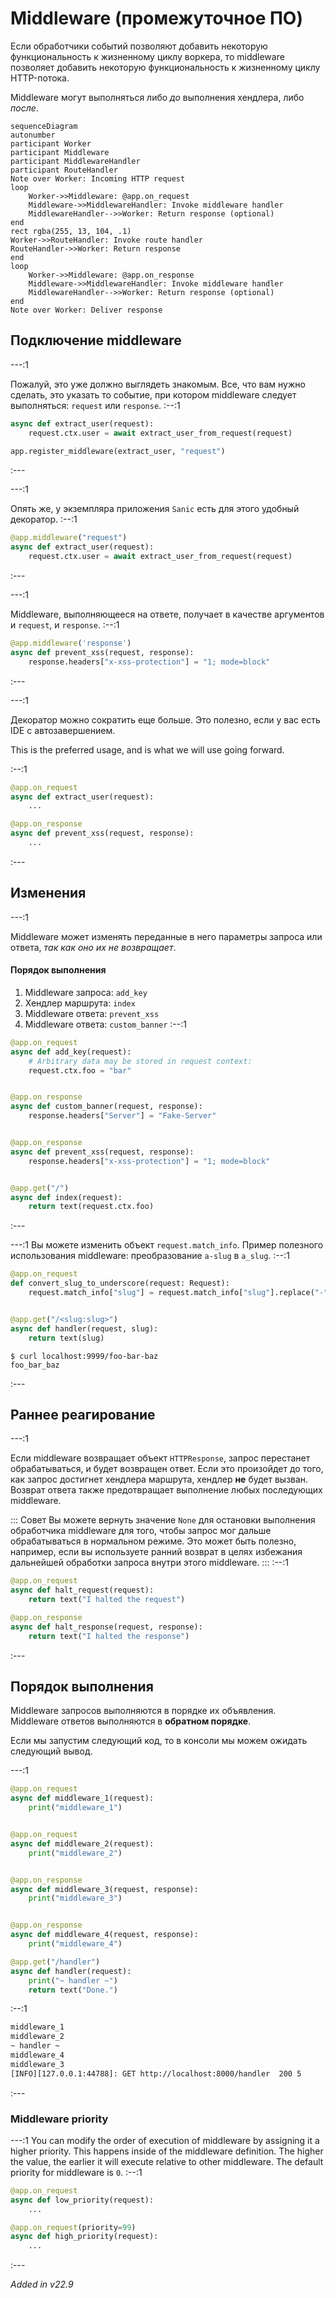 # Middleware (промежуточное ПО)

Если обработчики событий позволяют добавить некоторую функциональность к жизненному циклу воркера, то middleware позволяет добавить некоторую функциональность к жизненному циклу HTTP-потока.

Middleware могут выполняться либо _до_ выполнения хендлера, либо _после_.

```mermaid
sequenceDiagram
autonumber
participant Worker
participant Middleware
participant MiddlewareHandler
participant RouteHandler
Note over Worker: Incoming HTTP request
loop
    Worker->>Middleware: @app.on_request
    Middleware->>MiddlewareHandler: Invoke middleware handler
    MiddlewareHandler-->>Worker: Return response (optional)
end
rect rgba(255, 13, 104, .1)
Worker->>RouteHandler: Invoke route handler
RouteHandler->>Worker: Return response
end
loop
    Worker->>Middleware: @app.on_response
    Middleware->>MiddlewareHandler: Invoke middleware handler
    MiddlewareHandler-->>Worker: Return response (optional)
end
Note over Worker: Deliver response
```
## Подключение middleware

---:1

Пожалуй, это уже должно выглядеть знакомым. Все, что вам нужно сделать, это указать то событие, при котором middleware следует выполняться: `request` или `response`. :--:1
```python
async def extract_user(request):
    request.ctx.user = await extract_user_from_request(request)

app.register_middleware(extract_user, "request")
```
:---

---:1

Опять же, у экземпляра приложения `Sanic` есть для этого удобный декоратор. :--:1
```python
@app.middleware("request")
async def extract_user(request):
    request.ctx.user = await extract_user_from_request(request)
```
:---

---:1

Middleware, выполняющееся на ответе, получает в качестве аргументов и `request`, и `response`. :--:1
```python
@app.middleware('response')
async def prevent_xss(request, response):
    response.headers["x-xss-protection"] = "1; mode=block"
```
:---

---:1

Декоратор можно сократить еще больше. Это полезно, если у вас есть IDE с автозавершением.

This is the preferred usage, and is what we will use going forward.

:--:1
```python
@app.on_request
async def extract_user(request):
    ...

@app.on_response
async def prevent_xss(request, response):
    ...
```
:---

## Изменения

---:1

Middleware может изменять переданные в него параметры запроса или ответа, _так как оно их не возвращает_.

#### Порядок выполнения

1. Middleware запроса: `add_key`
2. Хендлер маршрута: `index`
3. Middleware ответа: `prevent_xss`
4. Middleware ответа: `custom_banner` :--:1
```python
@app.on_request
async def add_key(request):
    # Arbitrary data may be stored in request context:
    request.ctx.foo = "bar"


@app.on_response
async def custom_banner(request, response):
    response.headers["Server"] = "Fake-Server"


@app.on_response
async def prevent_xss(request, response):
    response.headers["x-xss-protection"] = "1; mode=block"


@app.get("/")
async def index(request):
    return text(request.ctx.foo)

```
:---


---:1 Вы можете изменить объект `request.match_info`. Пример полезного использования middleware: преобразование `a-slug` в `a_slug`. :--:1
```python
@app.on_request
def convert_slug_to_underscore(request: Request):
    request.match_info["slug"] = request.match_info["slug"].replace("-", "_")


@app.get("/<slug:slug>")
async def handler(request, slug):
    return text(slug)
```
```
$ curl localhost:9999/foo-bar-baz
foo_bar_baz
```
:---
## Раннее реагирование

---:1

Если middleware возвращает объект `HTTPResponse`, запрос перестанет обрабатываться, и будет возвращен ответ. Если это произойдет до того, как запрос достигнет хендлера маршрута, хендлер **не** будет вызван. Возврат ответа также предотвращает выполнение любых последующих middleware.

::: Совет Вы можете вернуть значение `None` для остановки выполнения обработчика middleware для того, чтобы запрос мог дальше обрабатываться в нормальном режиме. Это может быть полезно, например, если вы используете ранний возврат в целях избежания дальнейшей обработки запроса внутри этого middleware. ::: :--:1
```python
@app.on_request
async def halt_request(request):
    return text("I halted the request")

@app.on_response
async def halt_response(request, response):
    return text("I halted the response")
```
:---

## Порядок выполнения

Middleware запросов выполняются в порядке их объявления. Middleware ответов выполняются в **обратном порядке**.

Если мы запустим следующий код, то в консоли мы можем ожидать следующий вывод.

---:1
```python
@app.on_request
async def middleware_1(request):
    print("middleware_1")


@app.on_request
async def middleware_2(request):
    print("middleware_2")


@app.on_response
async def middleware_3(request, response):
    print("middleware_3")


@app.on_response
async def middleware_4(request, response):
    print("middleware_4")

@app.get("/handler")
async def handler(request):
    print("~ handler ~")
    return text("Done.")
```
:--:1
```bash
middleware_1
middleware_2
~ handler ~
middleware_4
middleware_3
[INFO][127.0.0.1:44788]: GET http://localhost:8000/handler  200 5
```
:---

### Middleware priority

---:1 You can modify the order of execution of middleware by assigning it a higher priority. This happens inside of the middleware definition. The higher the value, the earlier it will execute relative to other middleware. The default priority for middleware is `0`. :--:1
```python
@app.on_request
async def low_priority(request):
    ...

@app.on_request(priority=99)
async def high_priority(request):
    ...
```
:---

*Added in v22.9*
